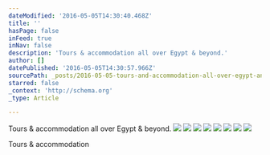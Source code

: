 ```yaml
---
dateModified: '2016-05-05T14:30:40.468Z'
title: ''
hasPage: false
inFeed: true
inNav: false
description: 'Tours & accommodation all over Egypt & beyond.'
author: []
datePublished: '2016-05-05T14:30:57.966Z'
sourcePath: _posts/2016-05-05-tours-and-accommodation-all-over-egypt-and-beyond.md
starred: false
_context: 'http://schema.org'
_type: Article

---
```

Tours & accommodation all over Egypt & beyond.
![](https://the-grid-user-content.s3-us-west-2.amazonaws.com/68c19371-b8f3-4917-8575-b41ac9213af0.gif)
![](https://the-grid-user-content.s3-us-west-2.amazonaws.com/9fcdd0fc-5f1e-48ed-9ebc-5de686e83263.gif)
![](https://the-grid-user-content.s3-us-west-2.amazonaws.com/f93ad9ba-88b4-4087-9231-30d7bb18de43.gif)
![](https://the-grid-user-content.s3-us-west-2.amazonaws.com/2ec85df8-a3ee-4268-bdea-b0d462860666.gif)
![](https://the-grid-user-content.s3-us-west-2.amazonaws.com/29b6e670-2c12-4719-a3dd-ef9ae7a49aaf.gif)
![](https://the-grid-user-content.s3-us-west-2.amazonaws.com/99c38b07-3e95-4844-833e-2d702f803e60.gif)
![](https://the-grid-user-content.s3-us-west-2.amazonaws.com/4b2ebd8d-984d-41d3-8897-ee3b4cf16a7c.gif)
![](https://the-grid-user-content.s3-us-west-2.amazonaws.com/c56d69a7-b4ee-468d-9027-f99a2ad6b7ae.gif)

Tours & accommodation